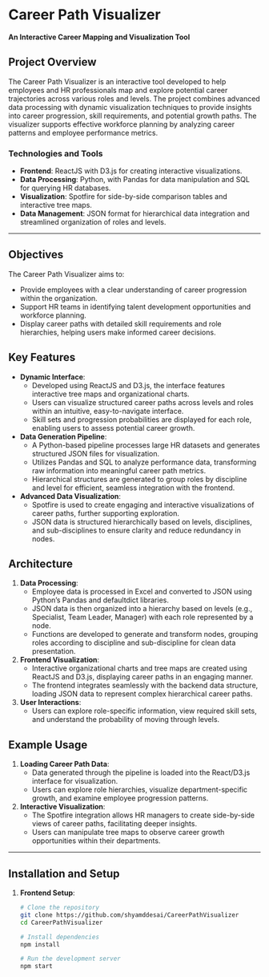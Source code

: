 
# Career Path Visualizer
**An Interactive Career Mapping and Visualization Tool**

## Project Overview
The Career Path Visualizer is an interactive tool developed to help employees and HR professionals map and explore potential career trajectories across various roles and levels. The project combines advanced data processing with dynamic visualization techniques to provide insights into career progression, skill requirements, and potential growth paths. The visualizer supports effective workforce planning by analyzing career patterns and employee performance metrics.

### Technologies and Tools
- **Frontend**: ReactJS with D3.js for creating interactive visualizations.
- **Data Processing**: Python, with Pandas for data manipulation and SQL for querying HR databases.
- **Visualization**: Spotfire for side-by-side comparison tables and interactive tree maps.
- **Data Management**: JSON format for hierarchical data integration and streamlined organization of roles and levels.

---

## Objectives
The Career Path Visualizer aims to:
- Provide employees with a clear understanding of career progression within the organization.
- Support HR teams in identifying talent development opportunities and workforce planning.
- Display career paths with detailed skill requirements and role hierarchies, helping users make informed career decisions.

## Key Features
- **Dynamic Interface**:
  - Developed using ReactJS and D3.js, the interface features interactive tree maps and organizational charts.
  - Users can visualize structured career paths across levels and roles within an intuitive, easy-to-navigate interface.
  - Skill sets and progression probabilities are displayed for each role, enabling users to assess potential career growth.
- **Data Generation Pipeline**:
  - A Python-based pipeline processes large HR datasets and generates structured JSON files for visualization.
  - Utilizes Pandas and SQL to analyze performance data, transforming raw information into meaningful career path metrics.
  - Hierarchical structures are generated to group roles by discipline and level for efficient, seamless integration with the frontend.
- **Advanced Data Visualization**:
  - Spotfire is used to create engaging and interactive visualizations of career paths, further supporting exploration.
  - JSON data is structured hierarchically based on levels, disciplines, and sub-disciplines to ensure clarity and reduce redundancy in nodes.

## Architecture
1. **Data Processing**:
   - Employee data is processed in Excel and converted to JSON using Python’s Pandas and defaultdict libraries.
   - JSON data is then organized into a hierarchy based on levels (e.g., Specialist, Team Leader, Manager) with each role represented by a node.
   - Functions are developed to generate and transform nodes, grouping roles according to discipline and sub-discipline for clean data presentation.
2. **Frontend Visualization**:
   - Interactive organizational charts and tree maps are created using ReactJS and D3.js, displaying career paths in an engaging manner.
   - The frontend integrates seamlessly with the backend data structure, loading JSON data to represent complex hierarchical career paths.
3. **User Interactions**:
   - Users can explore role-specific information, view required skill sets, and understand the probability of moving through levels.

## Example Usage
1. **Loading Career Path Data**:
   - Data generated through the pipeline is loaded into the React/D3.js interface for visualization.
   - Users can explore role hierarchies, visualize department-specific growth, and examine employee progression patterns.
2. **Interactive Visualization**:
   - The Spotfire integration allows HR managers to create side-by-side views of career paths, facilitating deeper insights.
   - Users can manipulate tree maps to observe career growth opportunities within their departments.

---

## Installation and Setup
1. **Frontend Setup**:
   ```bash
   # Clone the repository
   git clone https://github.com/shyamddesai/CareerPathVisualizer
   cd CareerPathVisualizer

   # Install dependencies
   npm install

   # Run the development server
   npm start
   ```
